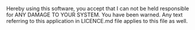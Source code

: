 Hereby using this software, you accept that I can not be held responsible for ANY DAMAGE TO YOUR SYSTEM. You have been warned.
Any text referring to this application in LICENCE.md file applies to this file as well.
